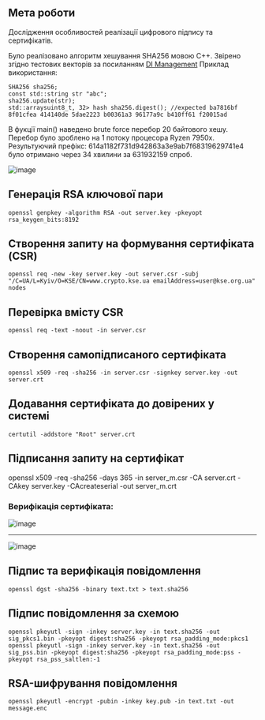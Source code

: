 ## Мета роботи 
Дослідження особливостей реалізації цифрового підпису та сертифікатів. 

Було реалізовано алгоритм хешування SHA256 мовою С++. Звірено згідно тестових векторів за посиланням [DI Management](https://www.di-mgt.com.au/sha_testvectors.html)
Приклад використання: 

```с++ 
SHA256 sha256; 
const std::string str "abc"; 
sha256.update(str); 
std::arraysuint8_t, 32> hash sha256.digest(); //expected ba7816bf 8f01cfea 414140de 5dae2223 b00361a3 96177a9c b410ff61 f20015ad
```

В фукції main() наведено brute force перебор 20 байтового хешу. Перебор було зроблено на 1 потоку процесора Ryzen 7950х. Результуючий префікс: 614a1182f731d942863a3e9ab7f68319629741e4 було отримано через 34 хвилини за 631932159 спроб.

![image](https://github.com/user-attachments/assets/be95cd06-8e59-459d-9b42-bbe485cdce72)

## Генерація RSA ключової пари
```openssl genpkey -algorithm RSA -out server.key -pkeyopt rsa_keygen_bits:8192```
## Створення запиту на формування сертифіката (CSR)
```openssl req -new -key server.key -out server.csr -subj "/C=UA/L=Kyiv/O=KSE/CN=www.crypto.kse.ua emailAddress=user@kse.org.ua" nodes ```
## Перевірка вмісту CSR
```openssl req -text -noout -in server.csr```
## Створення самопідписаного сертифіката
```openssl x509 -req -sha256 -in server.csr -signkey server.key -out server.crt```
## Додавання сертифіката до довірених у системі
```certutil -addstore "Root" server.crt```

## Підписання запиту на сертифікат 
openssl x509 -req -sha256 -days 365 -in server_m.csr -CA server.crt -CAkey server.key -CAcreateserial -out server_m.crt
### Верифікація сертифіката:
![image](https://github.com/user-attachments/assets/cda2e8c4-6ddd-47c0-9f1e-4b697b5ce0a7)

------------------------

![image](https://github.com/user-attachments/assets/9599ac03-12a3-4c0f-88b5-dd6c7d857b59)

## Підпис та верифікація повідомлення
```openssl dgst -sha256 -binary text.txt > text.sha256```
## Підпис повідомлення за схемою 
```openssl pkeyutl -sign -inkey server.key -in text.sha256 -out sig_pkcs1.bin -pkeyopt digest:sha256 -pkeyopt rsa_padding_mode:pkcs1```
```openssl pkeyutl -sign -inkey server.key -in text.sha256 -out sig_pss.bin -pkeyopt digest:sha256 -pkeyopt rsa_padding_mode:pss -pkeyopt rsa_pss_saltlen:-1```
## RSA-шифрування повідомлення 
```openssl pkeyutl -encrypt -pubin -inkey key.pub -in text.txt -out message.enc```






